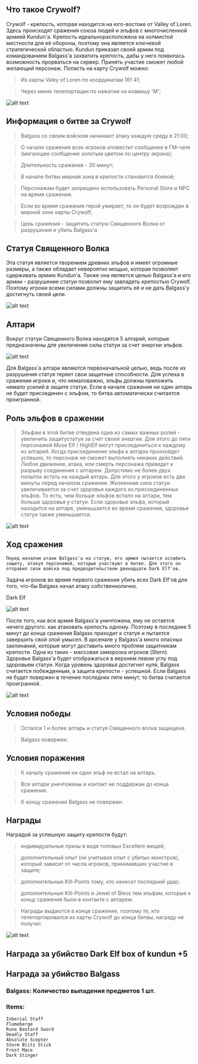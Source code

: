 ## Что такое Crywolf?
Crywolf - крепость, которая находится на юго-востоке от Valley of Loren. Здесь происходят сражения союза людей и эльфов с многочисленной армией Kundun'а. Крепость идеальнорасположена на холмистой местности для её обороны, поэтому она является ключевой стратегической областью.
Kundun приказал своей армии под командованием Balgass'а захватить крепость, дабы у него появилась возможность прорваться на сервер.
Принять участие сможет любой желающий персонаж.
Попасть на карту Crywolf можно:
>Из карты Valey of Loren по координатам 161 41;

>Через меню телепортации по нажатии на клавишу 'M';

![alt text](https://encrypted-tbn0.gstatic.com/images?q=tbn:ANd9GcQjMKwQ_4aJA4IlAwRYWPeXO7o7O8eymhs5Usn6HURzbuDXgClqjRd5wCp-gZkmI-xuy_c&usqp=CAU) 

## Информация о битве за Crywolf
>Balgass со своим войском начинают атаку каждую среду в 21:00;

>О начале сражения всех игроков оповестит сообщение в ГМ-чате (мигающее сообщение золотым цветом по центру экрана);

>Длительность сражения - 30 минут;

>В начале битвы мирная зона в крепости становится боевой;

>Персонажам будет запрещено использовать Personal Store и NPC на время сражения.

>Если во время сражения герой умирает, то он будет возрожден в мирной зоне карты Crywolf;

>Цель сражения - защитить статую Священного Волка от разрушения и убить Balgass'а

## Статуя Священного Волка

Эта статуя является творением древних эльфов и имеет огромные размеры, а также обладает невероятно мощью, которая позволяет сдерживать армию Kundun'а.
Также она является целью Balgass'а и его армии - разрушение статуи позволит ему завладеть крепостью Crywolf. Поэтому игроки всеми силами должны защитить её и не дать Balgass'у достигнуть своей цели.

![alt text](https://encrypted-tbn0.gstatic.com/images?q=tbn:ANd9GcSLbuAG70YPpEMQSpyPBf-6UplCMgG9xOX509zk28XOpqccyGo0nBlHhbRj6ZpQiLlJsxo&usqp=CAU) 

## Алтари
Вокруг статуи Священного Волка находятся 5 алтарей, которые предназначены для увеличения силы статуи за счет энергии эльфов.

![alt text](https://encrypted-tbn0.gstatic.com/images?q=tbn:ANd9GcQ7hpSRzO_4LDfAmiS5dU9SQBOW7uqp4edS4rn8jq5huMeLpDAv2tSFVKW6Ypx6GHHA2rA&usqp=CAU)

Для Balgass'а алтари являются первоначальной целью, ведь после их разрушения статуя теряет свои защитные способности. Для успеха в сражении игроки и, что немаловажно, эльфы должны приложить немало усилий в защите статуи. Если в начале сражения ни один алтарь не будет присоединен с эльфом, то битва автоматически считается проигранной.

## Роль эльфов в сражении

>Эльфам в этой битве отведена одна из самых важных ролей - увеличить защитустатуи за счет своей энергии. Для этого до пяти персонажей Muse Elf / HighElf могут присоединиться к каждому из алтарей.
Когда присоединение эльфа к алтарю произойдет успешно, то персонаж не сможет выполнять никаких действий. Любое движение, атака, или смерть персонажа приведет к разрыву соединения с алтарем.
Допустимо не более двух попыток встать на каждый алтарь. Для этого у игроков есть две минуты перед началом сражения.
Жизненная сила статуи увеличивается за счет здоровья каждого из присоединенных эльфов. То есть, чем больше эльфов встало на алтари, тем больше здоровья у статуи. Если здоровье эльфа, который находится на алтаре, уменьшается во время сражения, здоровье статуи также уменьшается.

![alt text](https://encrypted-tbn0.gstatic.com/images?q=tbn:ANd9GcTKzygUhDMRybDv41DsNY9HM64SyfewDVgUx76xTSu75LbImJFdsg8D-A3uEEyzzyB3Vb4&usqp=CAU) 

## Ход сражения

	Перед началом атаки Balgass'а на статую, его армия пытается ослабить защиту, атакуя персонажей, которые участвуют в битве. Для этого он отправил свои войска под предводительством двенадцати Dark Elf'ов.
Задача игроков во время первого сражения убить всех Dark Elf'ов для того, что-бы Balgass начал атаку собственнолично.

Dark Elf

![alt text](https://encrypted-tbn0.gstatic.com/images?q=tbn:ANd9GcR31QY2GAcXUd4xxXgSXR5Xer-5V1lSfWqlfw&usqp=CAU) 


После того, как вся армия Balgass'а уничтожена, ему не остается ничего другого. как атаковать крепость одному. Поэтому в последние 5 минут до конца сражения Balgass приходит к статуе и пытается завершить свой злой умысел.
В арсенале у Balgass'а много опасных заклинаний, которые могут доставить много проблем защитникам крепости. Одна из таких - массовая заморозка игроков (Stern).
Здоровье Balgass'а будет отображаться в верхнем левом углу под здоровьем статуи. Когда уровень здоровья достигнет нуля, Balgass считается побежденным, а защита крепости - успешной. Если Balgass не будет повержен в течение последних пяти минут, то битва считается проигранной.

![alt text](https://encrypted-tbn0.gstatic.com/images?q=tbn:ANd9GcR3FXzH9HPaAiT5bl5C7wrqO4FqjGU4a2HeQ3B0Bqgvae1G17ePd1-9abusNbmRKFI0ygo&usqp=CAU)

## Условия победы
>Остался 1 и более алтарь и статуя Священного волка защищена.

>Balgass повержен.

## Условия поражения
>К началу сражения ни один эльф не встал на алтарь.

>Все алтари уничтожены и контакт не поддержан до конца сражения.

>К концу сражения Balgass не повержен.

## Награды

Наградой за успешную защиту крепости будут:

>индивидуальные призы в виде топовых Excellent-вещей;

>дополнительный опыт (не учитывая опыт с убитых монстров), который зависит от числа игроков, принимавших участие в защите;

>дополнительные Kill-Points тому, кто нанесет последний удар;

>дополнительные Kill-Points и Jewel of Bless тем эльфам, которые к концу сражения были в контакте с алтарем.

>Награды выдаются в конце сражение, поэтому те, кто телепортировался из карты Crywolf до конца битвы, награду не получат.

![alt text](https://encrypted-tbn0.gstatic.com/images?q=tbn:ANd9GcQNSbSNIeL6R7AYwVOjYgMWccXjpMpKQN7y0A&usqp=CAU)

## Награда за убийство Dark Elf box of kundun +5

## Награда за убийство Balgass

### Balgass: Количество выпадения предметов 1 шт.

### Items: 
    Inberial Staff
    Flameberge
    Rune Bastard Sword
    Deadly Staff
    Absolute Scepter
    Storm Blitz Stick
    Frost Mace
    Dark Stinger
